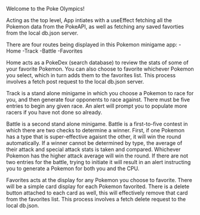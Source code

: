 Welcome to the Poke Olympics!

Acting as the top level, App intiates with a useEffect fetching all the Pokemon data from the PokeAPI, as well as fetching any saved favorties from the local db.json server. 

There are four routes being displayed in this Pokemon minigame app:
    -Home
    -Track
    -Battle
    -Favorites

Home acts as a PokeDex (search database) to review the stats of some of your favorite Pokemon. You can also choose to favorite whichever Pokemon you select, which in turn adds them to the favorites list. This process involves a fetch post request to the local db.json server.

Track is a stand alone minigame in which you choose a Pokemon to race for you, and then generate four opponents to race against. There must be five entries to begin any given race. An alert will prompt you to populate more racers if you have not done so already.

Battle is a second stand alone minigame. Battle is a first-to-five contest in which there are two checks to determine a winner. First, if one Pokemon has a type that is super-effective agaisnt the other, it will win the round automatically. If a winner cannot be determined by type, the average of their attack and special attack stats is taken and compared. Whichever Pokemon has the higher attack average will win the round. If there are not two entries for the battle, trying to initiate it will result in an alert instructing you to generate a Pokemon for both you and the CPU.

Favorites acts at the display for any Pokemon you choose to favorite. There will be a simple card display for each Pokemon favorited. There is a delete button attached to each card as well, this will effectively remove that card from the favorites list. This process involves a fetch delete request to the local db.json.